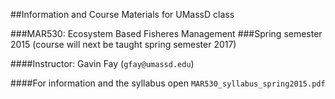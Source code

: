 ##Information and Course Materials for UMassD class

###MAR530: Ecosystem Based Fisheres Management
###Spring semester 2015
(course will next be taught spring semester 2017)

####Instructor: Gavin Fay (`gfay@umassd.edu`)

####For information and the syllabus open `MAR530_syllabus_spring2015.pdf`
